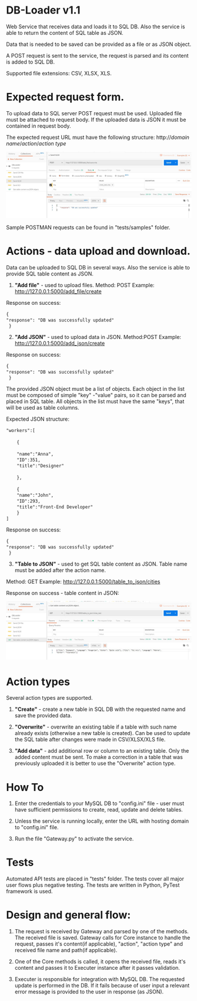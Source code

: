 # DB-Loader v1.1
Web Service that receives data and loads it to SQL DB.
Also the service is able to return the content of SQL table as JSON.

Data that is needed to be saved can be provided as a file or 
as JSON object.

A POST request is sent to the service, the request is parsed
and its content is added to SQL DB.

Supported file extensions: CSV, XLSX, XLS.



# Expected request form.
To upload data to SQL server POST request must be used.
Uploaded file must be attached to request body.
If the uploaded data is JSON it must be contained in request body. 

The expected request URL must have the following structure:
http://*domain name*/*action*/*action type*

<img src="https://github.com/EvgeniyJeka/DB-Loader/blob/master/tests/samples/xlx_sending_sample.jpg" alt="Screenshot" width="600" />

Sample POSTMAN requests can be found in "tests/samples" folder.

# Actions - data upload and download. 
Data can be uploaded to SQL DB in several ways. Also the service 
is able to provide SQL table content as JSON.

1. **"Add file"** - used to upload files. 
Method: POST
Example: http://127.0.0.1:5000/add_file/create

Response on success: 
  		
    {
    "response": "DB was successfully updated"
     }			
	

2. **"Add JSON"** - used to upload data in JSON. 
Method:POST
Example: http://127.0.0.1:5000/add_json/create 

Response on success: 
  		
    {
    "response": "DB was successfully updated"
     }			
	

The provided JSON object must be a list of objects.
Each object in the list must be composed of simple "key" -"value" pairs,
so it can be parsed and placed in SQL table. All objects in the list must have the same "keys", that will 
be used as table columns.

Expected JSON structure:


	
	"workers":[
		
		{
		
		"name":"Anna",
		"ID":351,
		"title":"Designer"
			
		},
		
		{
		"name":"John",
		"ID":293,
		"title":"Front-End Developer"
		}			
	]
	
Response on success: 
  		
    {
    "response": "DB was successfully updated"
     }		


3. **"Table to JSON"** - used to get SQL table content as JSON.
Table name must be added after the action name.

Method: GET
Example: http://127.0.0.1:5000/table_to_json/cities

Response on success - table content in JSON:

<img src="https://github.com/EvgeniyJeka/DB-Loader/blob/master/tests/samples/table_to_json_sample.jpg" alt="Screenshot" width="600" />


# Action types
Several action types are supported.

1. **"Create"** - create a new table in SQL DB with the requested name 
and save the provided data.

2. **"Overwrite"** - overwrite an existing table if a table with such name 
already exists (otherwise a new table is created). Can be used to update
the SQL table after changes were made in CSV/XLSX/XLS file.

3. **"Add data"** - add additional row or column to an existing table.
Only the added content must be sent. To make a correction in a table that 
was previously uploaded it is better to use the "Overwrite" action type.


# How To 

1. Enter the credentials to your MySQL DB to "config.ini" file - 
user must have sufficient permissions to create, read, update and delete 
tables.

2. Unless the service is running locally, enter the URL with hosting 
domain to "config.ini" file.

3. Run the file "Gateway.py"  to activate the service.  

# Tests

Automated API tests are placed in "tests" folder.
The tests cover all major user flows plus negative testing.
The tests are written in Python, PyTest framework is used. 

# Design and general flow:
1. The request is received by Gateway and parsed by one of the methods. The 
received file is saved. Gateway calls for Core instance to handle the request, 
passes it's content(if applicable), "action", "action type" and received 
file name and path(if applicable).

2. One of the Core methods is called, it opens the received file, 
reads it's content and passes it to Executer instance after 
it passes validation.

3. Executer is responsible for integration with MySQL DB.
The requested update is performed in the DB. If it fails because of
user input a relevant error message is provided to the user in response 
(as JSON).



  



